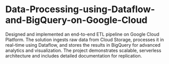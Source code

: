 # Data-Processing-using-Dataflow-and-BigQuery-on-Google-Cloud
 Designed and implemented an end-to-end ETL pipeline on Google Cloud Platform. The solution ingests raw data from Cloud Storage, processes it in real-time using Dataflow, and stores the results in BigQuery for advanced analytics and visualization. The project demonstrates scalable, serverless architecture and includes detailed documentation for replication.

